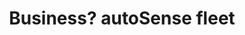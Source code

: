 ---
layout: page
title: Business? autoSense fleet
permalink: /fleet/
external-link: /fleet
ref: fleet
sub-page: false
lang: fr
lang-name: Français
---